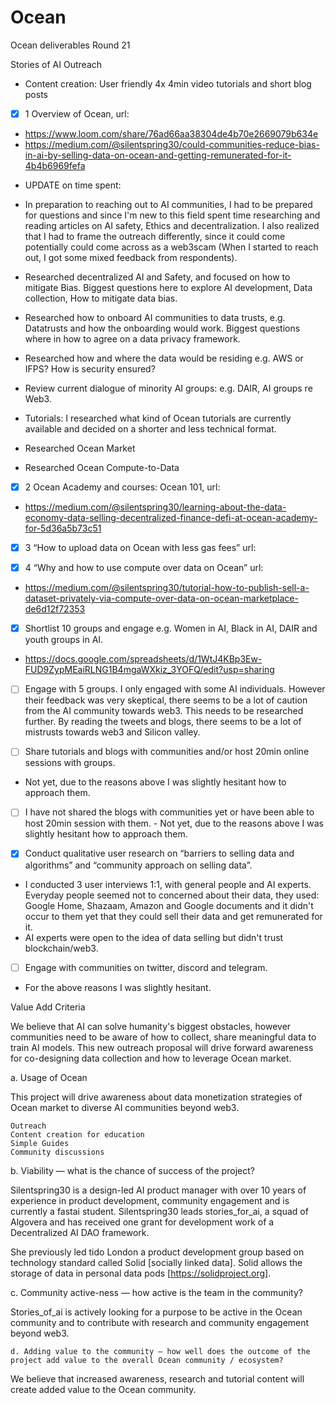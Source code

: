 # Ocean
Ocean deliverables Round 21

Stories of AI Outreach

   - Content creation: User friendly 4x 4min video tutorials and short blog posts
   - [x] 1 Overview of Ocean, url:
   - https://www.loom.com/share/76ad66aa38304de4b70e2669079b634e
   - https://medium.com/@silentspring30/could-communities-reduce-bias-in-ai-by-selling-data-on-ocean-and-getting-remunerated-for-it-4b4b6969fefa
  * UPDATE on time spent: 
   * In preparation to reaching out to AI communities, I had to be prepared for questions and since I'm new to this field spent time researching and reading articles on AI safety, Ethics and decentralization. I also realized that I had to frame the outreach differently, since it could come potentially could come across as a web3scam (When I started to reach out, I got some mixed feedback from respondents).
 
  * Researched decentralized AI and Safety, and focused on how to mitigate Bias. Biggest questions here to explore AI development, Data collection, How to mitigate data bias.
  * Researched how to onboard AI communities to data trusts, e.g. Datatrusts and how the onboarding would work. Biggest questions where in how to agree on a data privacy framework.
  * Researched how and where the data would be residing e.g. AWS or IFPS? How is security ensured?
  * Review current dialogue of minority AI groups: e.g. DAIR, AI groups re Web3. 
 
 * Tutorials: I researched what kind of Ocean tutorials are currently available and decided on a shorter and less technical format. 
  * Researched Ocean Market
  * Researched Ocean Compute-to-Data
  
 
  
  
  
  
  
  
   - [x] 2 Ocean Academy and courses: Ocean 101, url:
   - https://medium.com/@silentspring30/learning-about-the-data-economy-data-selling-decentralized-finance-defi-at-ocean-academy-for-5d36a5b73c51
   
   - [x] 3 “How to upload data on Ocean with less gas fees” url:
   
   - [x] 4 “Why and how to use compute over data on Ocean” url: 
   - https://medium.com/@silentspring30/tutorial-how-to-publish-sell-a-dataset-privately-via-compute-over-data-on-ocean-marketplace-de6d12f72353
   
   - [X] Shortlist 10 groups and engage e.g. Women in AI, Black in AI, DAIR and youth groups in AI.
   - https://docs.google.com/spreadsheets/d/1WtJ4KBp3Ew-FUD9ZypMEaiRLNG1B4mgaWXkiz_3YOFQ/edit?usp=sharing
   
   - [ ] Engage with 5 groups. I only engaged with some AI individuals. However their feedback was very skeptical, there seems to be a lot of caution from the AI community towards web3. This needs to be researched further. By reading the tweets and blogs, there seems to be a lot of mistrusts towards web3 and Silicon valley.
   
   - [ ] Share tutorials and blogs with communities and/or host 20min online sessions with groups.
   - Not yet, due to the reasons above I was slightly hesitant how to approach them.  
   
   - [ ] I have not shared the blogs with communities yet or have been able to host 20min session with them.
    - Not yet, due to the reasons above I was slightly hesitant how to approach them.
    
   - [X] Conduct qualitative user research on “barriers to selling data and algorithms” and “community approach on selling data”.
   - I conducted 3 user interviews 1:1, with general people and AI experts. Everyday people seemed not to concerned about their data, they used: Google Home, Shazaam, Amazon and Google documents and it didn't occur to them yet that they could sell their data and get remunerated for it.
   - AI experts were open to the idea of data selling but didn't trust blockchain/web3. 
   
   - [ ] Engage with communities on twitter, discord and telegram.
   - For the above reasons I was slightly hesitant.

Value Add Criteria

We believe that AI can solve humanity's biggest obstacles, however communities need to be aware of how to collect, share meaningful data to train AI models. This new outreach proposal will drive forward awareness for co-designing data collection and how to leverage Ocean market.


a. Usage of Ocean

This project will drive awareness about data monetization strategies of Ocean market to diverse AI communities beyond web3.


    Outreach
    Content creation for education
    Simple Guides
    Community discussions


b. Viability — what is the chance of success of the project?

Silentspring30 is a design-led AI product manager with over 10 years of experience in product development, community engagement and is currently a fastai student. Silentspring30 leads stories_for_ai, a squad of Algovera and has received one grant for development work of a Decentralized AI DAO framework. 


She previously led tido London a product development group based on technology standard called Solid [socially linked data]. Solid allows the storage of data in personal data pods [https://solidproject.org].


c. Community active-ness — how active is the team in the community?

Stories_of_ai is actively looking for a purpose to be active in the Ocean community and to contribute with research and community engagement beyond web3.

    d. Adding value to the community — how well does the outcome of the project add value to the overall Ocean community / ecosystem? 


We believe that increased awareness, research and tutorial content will create added value to the Ocean community.


